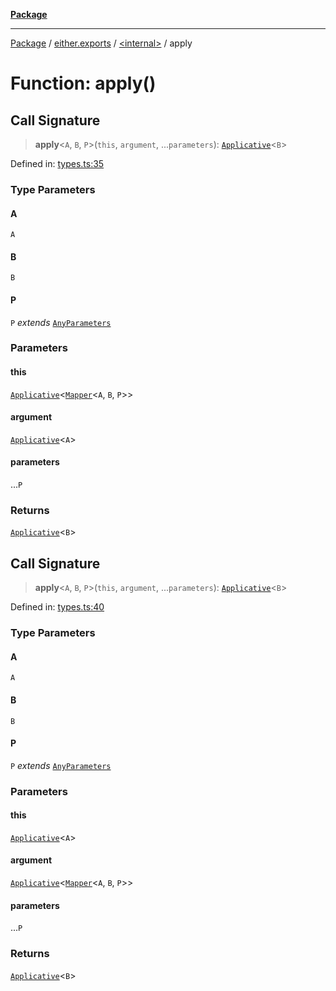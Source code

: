 [**Package**](../../../README.md)

***

[Package](../../../modules.md) / [either.exports](../../README.md) / [\<internal\>](../README.md) / apply

# Function: apply()

## Call Signature

> **apply**\<`A`, `B`, `P`\>(`this`, `argument`, ...`parameters`): [`Applicative`](../../../types/interfaces/Applicative.md)\<`B`\>

Defined in: [types.ts:35](https://github.com/AlexXanderGrib/monads-io/blob/88cc2f22cfbd8717d7e52da6913dd270216344b1/src/types.ts#L35)

### Type Parameters

#### A

`A`

#### B

`B`

#### P

`P` *extends* [`AnyParameters`](../../../types/type-aliases/AnyParameters.md)

### Parameters

#### this

[`Applicative`](../../../types/interfaces/Applicative.md)\<[`Mapper`](../../../types/type-aliases/Mapper.md)\<`A`, `B`, `P`\>\>

#### argument

[`Applicative`](../../../types/interfaces/Applicative.md)\<`A`\>

#### parameters

...`P`

### Returns

[`Applicative`](../../../types/interfaces/Applicative.md)\<`B`\>

## Call Signature

> **apply**\<`A`, `B`, `P`\>(`this`, `argument`, ...`parameters`): [`Applicative`](../../../types/interfaces/Applicative.md)\<`B`\>

Defined in: [types.ts:40](https://github.com/AlexXanderGrib/monads-io/blob/88cc2f22cfbd8717d7e52da6913dd270216344b1/src/types.ts#L40)

### Type Parameters

#### A

`A`

#### B

`B`

#### P

`P` *extends* [`AnyParameters`](../../../types/type-aliases/AnyParameters.md)

### Parameters

#### this

[`Applicative`](../../../types/interfaces/Applicative.md)\<`A`\>

#### argument

[`Applicative`](../../../types/interfaces/Applicative.md)\<[`Mapper`](../../../types/type-aliases/Mapper.md)\<`A`, `B`, `P`\>\>

#### parameters

...`P`

### Returns

[`Applicative`](../../../types/interfaces/Applicative.md)\<`B`\>
